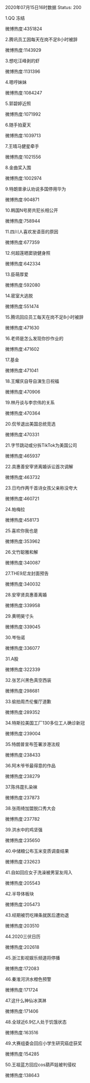 2020年07月15日16时数据
Status: 200

1.QQ 冻结

微博热度:4351824

2.腾讯员工因每天在岗不足8小时被辞

微博热度:1143929

3.想吃汪峰剥的虾

微博热度:1131396

4.嗯哼妹妹

微博热度:1084247

5.郭碧婷近照

微博热度:1071992

6.随手拍夏天

微博热度:1039713

7.王晴马健星牵手

微博热度:1021556

8.金曲奖入围

微博热度:1002974

9.特朗普承认劝说多国停用华为

微博热度:904871

10.韩国N号房共犯长相公开

微博热度:758944

11.四川人喜欢发语音的原因

微博热度:677359

12.何超莲晒窦骁健身照

微博热度:642334

13.臣萌厚爱

微博热度:592080

14.密室大逃脱

微博热度:551474

15.腾讯回应员工每天在岗不足8小时被辞

微博热度:471630

16.老师是怎么发现你抄作业的

微博热度:471602

17.基金

微博热度:471041

18.王耀庆自导自演生日祝福

微博热度:470906

19.林丹谈与李宗伟的关系

微博热度:470364

20.侃爷退出美国总统竞选

微博热度:470331

21.字节跳动或分拆TikTok为美国公司

微博热度:465937

22.具惠善安宰贤离婚诉讼首次调解

微博热度:463732

23.日均作两千首诗女孩父亲称没夸大

微博热度:460721

24.帕梅拉

微博热度:458173

25.喜欢你我也是

微博热度:353962

26.文竹聪雅和解

微博热度:340087

27.THE9尼龙封面预告

微博热度:340032

28.安宰贤具惠善离婚

微博热度:339958

29.黄明昊寸头

微博热度:339045

30.岑怡诺

微博热度:336077

31.A股

微博热度:322339

32.张艺兴黑色真空西装

微博热度:298681

33.偷拍周杰伦餐厅道歉

微博热度:289352

34.特斯拉美国工厂130多位工人确诊新冠

微博热度:239004

35.特朗普宣布签署涉港法规

微博热度:238433

36.阿木爷爷最得意的作品

微博热度:238279

37.陈伟霆扎染袜

微博热度:237873

38.张雨绮加盟脱口秀大会

微博热度:237782

39.洪水中的鸡坚强

微博热度:235650

40.中储粮公布玉米变质调查结果

微博热度:232623

41.自如回应女子洗澡被男室友闯入

微博热度:205543

42.半导体板块

微博热度:205473

43.经期被罚吃辣条就医后遭劝退

微博热度:203510

44.2020三伏日历

微博热度:202618

45.浙江影视娱乐频道将停播

微博热度:172083

46.秦淮河洪水橙色预警

微博热度:171724

47.这什么神仙冰淇淋

微博热度:171406

48.全球近6.9亿人处于饥饿状态

微博热度:163516

49.大赛组委会回应小学生研究癌症获奖

微博热度:154285

50.王祖蓝方回应cos葫芦娃被判侵权

微博热度:138643

